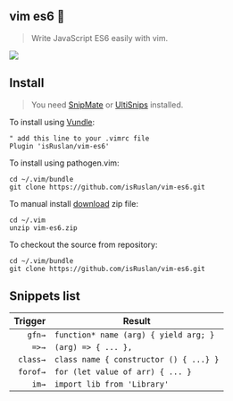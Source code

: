 ## vim es6 :dancer:

> Write JavaScript ES6 easily with vim.

![](https://raw.githubusercontent.com/isRuslan/vim-es6/master/sample.gif)

## Install

> You need [SnipMate](https://github.com/garbas/vim-snipmate) or [UltiSnips](https://github.com/SirVer/ultisnips) installed.

To install using [Vundle](https://github.com/gmarik/vundle):

	" add this line to your .vimrc file
	Plugin 'isRuslan/vim-es6'

To install using pathogen.vim:

	cd ~/.vim/bundle
	git clone https://github.com/isRuslan/vim-es6.git

To manual install [download](https://github.com/isRuslan/vim-es6/releases) zip file:

	cd ~/.vim
	unzip vim-es6.zip


To checkout the source from repository:

	cd ~/.vim/bundle
	git clone https://github.com/isRuslan/vim-es6.git

## Snippets list
| Trigger  | Result  |
| -------: | ------- |
| `gfn→`   | `function* name (arg) { yield arg; }` |
| `=>→`    | `(arg) => { ... },` |
| `class→` | `class name { constructor () { ...} }` |
| `forof→` | `for (let value of arr) { ... }` |
| `im→`    | `import lib from 'Library'` |
